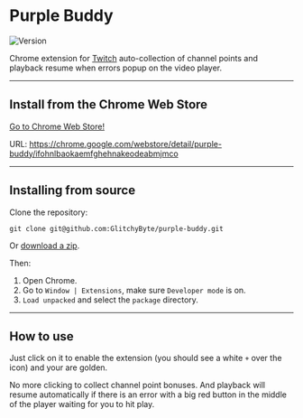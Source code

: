 # Purple Buddy

![Version](https://img.shields.io/badge/Version-1.1.1-blue)

Chrome extension for [Twitch](https://twitch.com/) auto-collection of channel points and playback resume when errors popup on the video player.

---
## Install from the Chrome Web Store

[Go to Chrome Web Store!](https://chrome.google.com/webstore/detail/purple-buddy/ifohnlbaokaemfghehnakeodeabmjmco)

URL: https://chrome.google.com/webstore/detail/purple-buddy/ifohnlbaokaemfghehnakeodeabmjmco

---
## Installing from source

Clone the repository:

    git clone git@github.com:GlitchyByte/purple-buddy.git

Or [download a zip](https://github.com/GlitchyByte/purple-buddy/archive/refs/heads/main.zip).

Then:

1. Open Chrome.
2. Go to `Window | Extensions`, make sure `Developer mode` is on.
3. `Load unpacked` and select the `package` directory.

---
## How to use

Just click on it to enable the extension (you should see a white `+` over the icon) and your are golden.

No more clicking to collect channel point bonuses. And playback will resume automatically if there is an error with a big red button in the middle of the player waiting for you to hit play.
